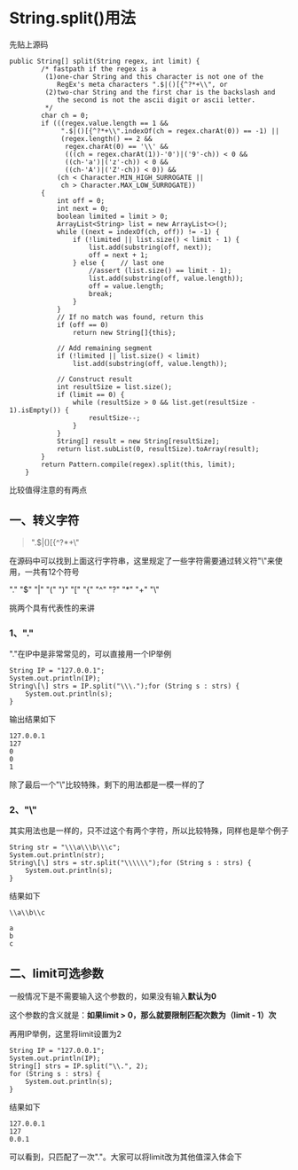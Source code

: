 # String.split()用法

先贴上源码

```
public String[] split(String regex, int limit) {
        /* fastpath if the regex is a
         (1)one-char String and this character is not one of the
            RegEx's meta characters ".$|()[{^?*+\\", or
         (2)two-char String and the first char is the backslash and
            the second is not the ascii digit or ascii letter.
         */
        char ch = 0;
        if (((regex.value.length == 1 &&
             ".$|()[{^?*+\\".indexOf(ch = regex.charAt(0)) == -1) ||
             (regex.length() == 2 &&
              regex.charAt(0) == '\\' &&
              (((ch = regex.charAt(1))-'0')|('9'-ch)) < 0 &&
              ((ch-'a')|('z'-ch)) < 0 &&
              ((ch-'A')|('Z'-ch)) < 0)) &&
            (ch < Character.MIN_HIGH_SURROGATE ||
             ch > Character.MAX_LOW_SURROGATE))
        {
            int off = 0;
            int next = 0;
            boolean limited = limit > 0;
            ArrayList<String> list = new ArrayList<>();
            while ((next = indexOf(ch, off)) != -1) {
                if (!limited || list.size() < limit - 1) {
                    list.add(substring(off, next));
                    off = next + 1;
                } else {    // last one
                    //assert (list.size() == limit - 1);
                    list.add(substring(off, value.length));
                    off = value.length;
                    break;
                }
            }
            // If no match was found, return this
            if (off == 0)
                return new String[]{this};

            // Add remaining segment
            if (!limited || list.size() < limit)
                list.add(substring(off, value.length));

            // Construct result
            int resultSize = list.size();
            if (limit == 0) {
                while (resultSize > 0 && list.get(resultSize - 1).isEmpty()) {
                    resultSize--;
                }
            }
            String[] result = new String[resultSize];
            return list.subList(0, resultSize).toArray(result);
        }
        return Pattern.compile(regex).split(this, limit);
    }
```

比较值得注意的有两点

## 一、转义字符

> ".$|()\[{^?*+\\\"

在源码中可以找到上面这行字符串，这里规定了一些字符需要通过转义符"\\\"来使用，一共有12个符号

"."   "$"   "|"  "("  ")"   "\["  "{"  "^"   "?"  "*"   "+"  "\\\"

挑两个具有代表性的来讲

### 1、"."

"."在IP中是非常常见的，可以直接用一个IP举例

```
String IP = "127.0.0.1";
System.out.println(IP);
String\[\] strs = IP.split("\\\.");for (String s : strs) {
    System.out.println(s);
}
```

 输出结果如下

```
127.0.0.1
127
0
0
1
```

除了最后一个"\\\"比较特殊，剩下的用法都是一模一样的了

### 2、"\\\"

其实用法也是一样的，只不过这个有两个字符，所以比较特殊，同样也是举个例子

```
String str = "\\\a\\\b\\\c";
System.out.println(str);
String\[\] strs = str.split("\\\\\\");for (String s : strs) {
    System.out.println(s);
}
```

结果如下

```
\\a\\b\\c

a
b
c
```

## 二、limit可选参数

一般情况下是不需要输入这个参数的，如果没有输入**默认为0**

这个参数的含义就是：**如果limit > 0，那么就要限制匹配次数为（limit - 1）次**

再用IP举例，这里将limit设置为2

```
String IP = "127.0.0.1";
System.out.println(IP);
String[] strs = IP.split("\\.", 2);
for (String s : strs) {
    System.out.println(s);
}
```

结果如下

```
127.0.0.1
127
0.0.1
```

可以看到，只匹配了一次"."。大家可以将limit改为其他值深入体会下